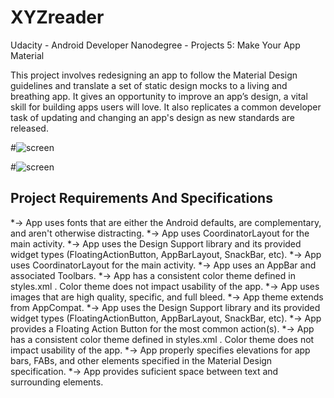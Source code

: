 # XYZreader
Udacity - Android Developer Nanodegree - Projects 5: Make Your App Material

This project involves redesigning an app to follow the Material Design guidelines and translate a set of static design mocks to a 
living and breathing app. It gives an opportunity to improve an app’s design, a vital skill for building apps users will love. 
It also replicates a common developer task of updating and changing an app's design as new standards are released.

#![screen](../master/art/raw_screen1.png)

#![screen](../master/art/raw_screen2.png)

## Project Requirements And Specifications

*-> App uses fonts that are either the Android defaults, are complementary, and aren't otherwise distracting.
*-> App uses CoordinatorLayout for the main activity.
*-> App uses the Design Support library and its provided widget types (FloatingActionButton, AppBarLayout, SnackBar, etc).
*-> App uses CoordinatorLayout for the main activity.
*-> App uses an AppBar and associated Toolbars.
*-> App has a consistent color theme defined in styles.xml . Color theme does not impact usability of the app.
*-> App uses images that are high quality, specific, and full bleed.
*-> App theme extends from AppCompat.
*-> App uses the Design Support library and its provided widget types (FloatingActionButton, AppBarLayout, SnackBar, etc).
*-> App provides a Floating Action Button for the most common action(s).
*-> App has a consistent color theme defined in styles.xml . Color theme does not impact usability of the app.
*-> App properly specifies elevations for app bars, FABs, and other elements specified in the Material Design specification.
*-> App provides suficient space between text and surrounding elements.


